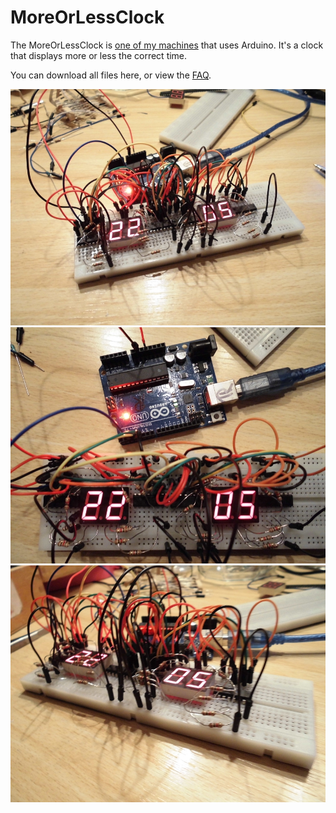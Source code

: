 # MoreOrLessClock

The MoreOrLessClock is [one of my machines](https://github.com/richelbilderbeek/Machines) that uses Arduino.
It's a clock that displays more or less the correct time.

You can download all files here, or view the [FAQ](FAQ.md).


![Prototype from left](MoreOrLessClockPrototypeLeft.jpg)
![Prototype from top](MoreOrLessClockPrototypeTop.jpg)
![Prototype from right](MoreOrLessClockPrototypeRight.jpg)
